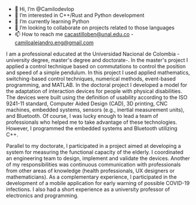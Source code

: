 - 👋 Hi, I’m @Camilodevlop
- 👀 I’m interested in C++/Rust and Python development
- 🌱 I’m currently learning Python
- 💞️ I’m looking to collaborate on projects related to those languages
- 📫 How to reach me cacastilloben@unal.edu.co - camiloalejandro.eng@gmail.com

I am a professional educated at the Universidad Nacional de Colombia -university degree, master's degree and doctorate-. In the master's project I applied a control technique based on commutations to control the position and speed of a simple pendulum. In this project I used applied mathematics, switching-based control techniques, numerical methods, event-based programming, and MATLAB. In the doctoral project I developed a model for the adaptation of interaction devices for people with physical disabilities. The devices were built using the definition of usability according to the ISO 9241-11 standard, Computer Aided Design (CAD), 3D printing, CNC machines, embedded systems, sensors (e.g., inertial measurement units), and Bluetooth. Of course, I was lucky enough to lead a team of professionals who helped me to take advantage of these technologies. However, I programmed the embedded systems and Bluetooth utilizing C++.

Parallel to my doctorate, I participated in a project aimed at developing a system for measuring the functional capacity of the elderly. I coordinated an engineering team to design, implement and validate the devices. Another of my responsibilities was continuous communication with professionals from other areas of knowledge (health professionals, UX designers or mathematicians). As a complementary experience, I participated in the development of a mobile application for early warning of possible COVID-19 infections. I also had a short experience as a university professor of electronics and programming.

<!---
Camilodevlop/Camilodevlop is a ✨ special ✨ repository because its `README.md` (this file) appears on your GitHub profile.
You can click the Preview link to take a look at your changes.
--->

